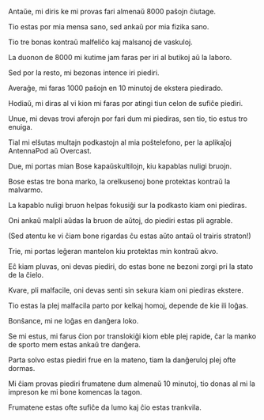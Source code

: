 Antaŭe, mi diris ke mi provas fari almenaŭ 8000 paŝojn ĉiutage. 

Tio estas por mia mensa sano, sed ankaŭ por mia fizika sano.

Tio tre bonas kontraŭ malfeliĉo kaj malsanoj de vaskuloj.

La duonon de 8000 mi kutime jam faras per iri al butikoj aŭ la laboro.

Sed por la resto, mi bezonas intence iri piediri.

Averaĝe, mi faras 1000 paŝojn en 10 minutoj de ekstera piedirado.

Hodiaŭ, mi diras al vi kion mi faras por atingi tiun celon de sufiĉe piediri.

Unue, mi devas trovi aferojn por fari dum mi piediras, sen tio, tio estus tro enuiga.

Tial mi elŝutas multajn podkastojn al mia poŝtelefono, per la aplikaĵoj AntennaPod aŭ Overcast.

Due, mi portas mian Bose kapaŭskultilojn, kiu kapablas nuligi bruojn.

Bose estas tre bona marko, la orelkusenoj bone protektas kontraŭ la malvarmo.

La kapablo nuligi bruon helpas fokusiĝi sur la podkasto kiam oni piediras.

Oni ankaŭ malpli aŭdas la bruon de aŭtoj, do piediri estas pli agrable.

(Sed atentu ke vi ĉiam bone rigardas ĉu estas aŭto antaŭ ol trairis straton!)

Trie, mi portas leĝeran mantelon kiu protektas min kontraŭ akvo.

Eĉ kiam pluvas, oni devas piediri, do estas bone ne bezoni zorgi pri la stato de la ĉielo.

Kvare, pli malfacile, oni devas senti sin sekura kiam oni piediras ekstere.

Tio estas la plej malfacila parto por kelkaj homoj, depende de kie ili loĝas.

Bonŝance, mi ne loĝas en danĝera loko.

Se mi estus, mi farus ĉion por translokiĝi kiom eble plej rapide, ĉar la manko de sporto mem estas ankaŭ tre danĝera.

Parta solvo estas piediri frue en la mateno, tiam la danĝeruloj plej ofte dormas.

Mi ĉiam provas piediri frumatene dum almenaŭ 10 minutoj, tio donas al mi la impreson ke mi bone komencas la tagon.

Frumatene estas ofte sufiĉe da lumo kaj ĉio estas trankvila.

